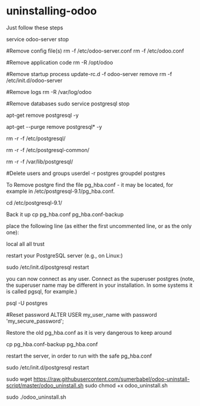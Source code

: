 # uninstalling-odoo

Just follow these steps

service odoo-server stop

#Remove config file(s)
rm -f /etc/odoo-server.conf
rm -f /etc/odoo.conf

#Remove application code
rm -R /opt/odoo

#Remove startup process
update-rc.d -f odoo-server remove
rm -f /etc/init.d/odoo-server

#Remove logs
rm -R /var/log/odoo

#Remove databases
sudo service postgresql stop

apt-get remove postgresql -y

apt-get --purge remove postgresql\* -y

rm -r -f /etc/postgresql/

rm -r -f /etc/postgresql-common/

rm -r -f /var/lib/postgresql/

#Delete users and groups
userdel -r postgres
groupdel postgres

To Remove postgre find the file pg_hba.conf - it may be located, for example in /etc/postgresql-9.1/pg_hba.conf.

cd /etc/postgresql-9.1/

Back it up
cp pg_hba.conf pg_hba.conf-backup

place the following line (as either the first uncommented line, or as the only one):

local all all trust

restart your PostgreSQL server (e.g., on Linux:)

sudo /etc/init.d/postgresql restart

you can now connect as any user. Connect as the superuser postgres (note, the superuser name may be different in your installation. In some systems it is called pgsql, for example.)

psql -U postgres

#Reset password
ALTER USER my_user_name with password 'my_secure_password';

Restore the old pg_hba.conf as it is very dangerous to keep around

cp pg_hba.conf-backup pg_hba.conf

restart the server, in order to run with the safe pg_hba.conf

sudo /etc/init.d/postgresql restart


sudo wget https://raw.githubusercontent.com/sumerbabel/odoo-uninstall-script/master/odoo_uninstall.sh
sudo chmod +x odoo_uninstall.sh

sudo ./odoo_uninstall.sh
